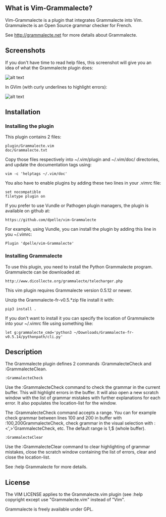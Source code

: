 ## What is Vim-Grammalecte? ##

Vim-Grammalecte is a plugin that integrates Grammalecte into Vim.
Grammalecte is an Open Source grammar checker for French.

See http://grammalecte.net for more details about Grammalecte.

## Screenshots ###

If you don't have time to read help files, this screenshot will give you
an idea of what the Grammalecte plugin does:

![alt text](http://dominique.pelle.free.fr/pic/GrammalecteVimTermPlugin.png "Grammalecte plugin")

In GVim (with curly underlines to highlight errors):

![alt text](http://dominique.pelle.free.fr/pic/GrammalecteGVimPlugin.png "Grammalecte plugin in GVim")

## Installation ##

### Installing the plugin ###

This plugin contains 2 files:

	plugin/Grammalecte.vim
	doc/Grammalecte.txt

Copy those files respectively into ~/.vim/plugin and ~/.vim/doc/
directories, and update the documentation tags using:

	vim -c 'helptags ~/.vim/doc'

You also have to enable plugins by adding these two lines in your .vimrc
file:

	set nocompatible
	filetype plugin on

If you prefer to use Vundle or Pathogen plugin managers,
the plugin is available on github at:

	https://github.com/dpelle/vim-Grammalecte

For example, using Vundle, you can install the plugin by adding
this line in you ~/.vimrc:

	Plugin 'dpelle/vim-Grammalecte'

### Installing Grammalecte ###

To use this plugin, you need to install the Python Grammalecte program.
Grammalecte can be downloaded at:

	http://www.dicollecte.org/grammalecte/telecharger.php

This vim plugin requires Grammalecte version 0.5.12 or newer.

Unzip the Grammalecte-fr-v0.5.\*zip file install it with:

```
pip3 install .
```

If you don't want to install it you can specify the location
of Grammalecte into your ~/.vimrc file using something like:

	let g:grammalecte_cmd='python3 ~/Downloads/Grammalecte-fr-v0.5.14/pythonpath/cli.py'

## Description ##

The Grammalecte plugin defines 2 commands :GrammalecteCheck and
:GrammalecteClean.

	:GrammalecteCheck

Use the :GrammalecteCheck command to check the grammar in the current
buffer. This will highlight errors in the buffer. It will also open a new
scratch window with the list of grammar mistakes with further explanations
for each error. It also populates the location-list for the window.

The :GrammalecteCheck command accepts a range. You can for example check
grammar between lines 100 and 200 in buffer with :100,200GrammalecteCheck,
check grammar in the visual selection with :<',>'GrammalecteCheck, etc.
The default range is 1,$ (whole buffer).

	:GrammalecteClear

Use the :GrammalecteClear command to clear highlighting of grammar
mistakes, close the scratch window containing the list of errors, clear
and close the location-list.

See  :help Grammalecte  for more details.

## License ##

The VIM LICENSE applies to the Grammalecte.vim plugin (see
:help copyright except use "Grammalecte.vim" instead of "Vim".

Grammalecte is freely available under GPL.
